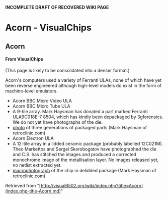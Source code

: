 **INCOMPLETE DRAFT OF RECOVERED WIKI PAGE**

# Acorn - VisualChips

## Acorn

#### From VisualChips

(This page is likely to be consolidated into a denser format.)

Acorn's computers used a variety of Ferranti ULAs, none of which have yet been reverse engineered although high-level models do exist in the form of machine-level emulators.

- Acorn BBC Micro Video ULA
- Acorn BBC Micro Tube ULA
- A 9-tile array. Mark Haysman has donated a part marked Ferranti ULA9C018E-7 8504, which has kindly been depackaged by 3gforensics.  We do not yet have photographs of the die.
- [photo](http://www.retroclinic.com/misc/tubechips.jpg) of three generations of packaged parts (Mark Haysman of retroclinic.com)
- Acorn Electron ULA
- A 12-tile array in a lidded ceramic package (probably labelled 12C021M).  Theo Markettos and Sergei Skorobogatov have photographed the die and C.S. has stitched the images and produced a corrected monochrome image of the metallisation layer. No images released yet, no netlist extracted yet.
- [macrophotograph](http://retroclinic.com/misc/12c021.jpg) of the chip in delidded package (Mark Haysman of retroclinic.com)

Retrieved from "[http://visual6502.org/wiki/index.php?title=Acorn](index.php-title-Acorn.md)"

